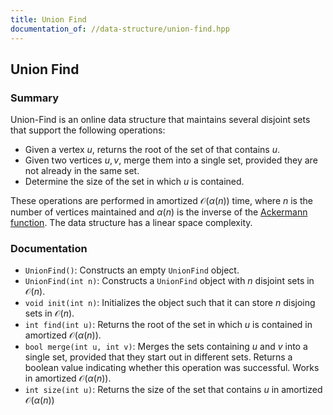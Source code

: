 ```yaml
---
title: Union Find
documentation_of: //data-structure/union-find.hpp
---
```


## Union Find

### Summary

Union-Find is an online data structure that maintains several disjoint sets that support the following operations:
- Given a vertex $u$, returns the root of the set of that contains $u$.
- Given two vertices $u, v$, merge them into a single set, provided they are not already in the same set.
- Determine the size of the set in which $u$ is contained. 

These operations are performed in amortized $\mathcal{O}(\alpha(n))$ time, where $n$ is the number of vertices maintained and $\alpha(n)$ is the inverse of the [Ackermann function](https://en.wikipedia.org/wiki/Ackermann_function). The data structure has a linear space complexity.

### Documentation

- `UnionFind()`: Constructs an empty `UnionFind` object. 
- `UnionFind(int n)`: Constructs a `UnionFind` object with $n$ disjoint sets in $\mathcal{O}(n)$.
- `void init(int n)`: Initializes the object such that it can store $n$ disjoing sets in $\mathcal{O}(n)$.  
- `int find(int u)`: Returns the root of the set in which $u$ is contained in amortized $\mathcal{O}(\alpha(n))$.
- `bool merge(int u, int v)`: Merges the sets containing $u$ and $v$ into a single set, provided that they start out in different sets. Returns a boolean value indicating whether this operation was successful. Works in amortized $\mathcal{O}(\alpha(n))$.
- `int size(int u)`: Returns the size of the set that contains $u$ in amortized $\mathcal{O}(\alpha(n))$
